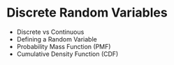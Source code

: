 # Discrete Random Variables
* Discrete vs Continuous
* Defining a Random Variable
* Probability Mass Function (PMF)
* Cumulative Density Function (CDF)

<br><br><br><br><br><br><br><br><br><br><br><br><br>
-----------------------------------------